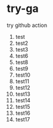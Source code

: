# try-ga

try github action

1. test
1. test2
1. test3
1. test6
1. test8
1. test9
1. test10
1. test11
1. test12
1. test13
1. test14
1. test15
1. test16
1. test17
